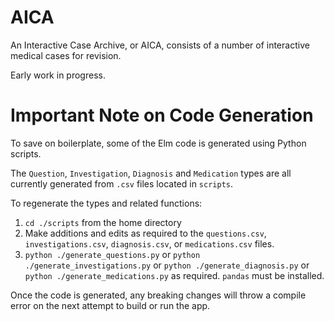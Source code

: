 # AICA

An Interactive Case Archive, or AICA, consists of a number of interactive medical cases for revision. 

Early work in progress.

# Important Note on Code Generation

To save on boilerplate, some of the Elm code is generated using Python scripts. 

The `Question`, `Investigation`, `Diagnosis` and `Medication` types are all currently generated from `.csv` files located in `scripts`. 

To regenerate the types and related functions:

1. `cd ./scripts` from the home directory
2. Make additions and edits as required to the `questions.csv`, `investigations.csv`, `diagnosis.csv`, or `medications.csv` files.
3. `python ./generate_questions.py` or `python ./generate_investigations.py` or `python ./generate_diagnosis.py` or `python ./generate_medications.py` as required. `pandas` must be installed.

Once the code is generated, any breaking changes will throw a compile error on the next attempt to build or run the app.